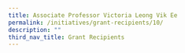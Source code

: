 ```yaml
---
title: Associate Professor Victoria Leong Vik Ee
permalink: /initiatives/grant-recipients/10/
description: ""
third_nav_title: Grant Recipients
---
```

